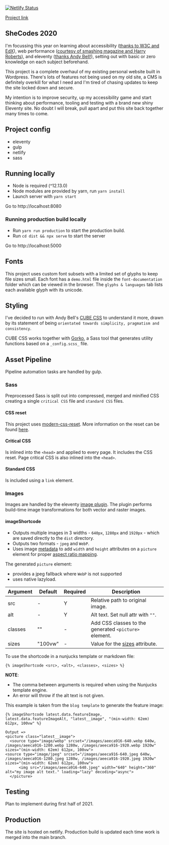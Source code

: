 [![Netlify Status](https://api.netlify.com/api/v1/badges/1d25df11-0cd2-46a1-a5c1-ed59e202b3a6/deploy-status)](https://app.netlify.com/sites/lucid-kepler-c8b25c/deploys)

[Project link](https://www.shecodes.co.uk)

## SheCodes 2020

I'm focussing this year on learning about accessibility ([thanks to W3C and EdX](https://www.edx.org/course/web-accessibility-introduction)), web performance ([courtesy of smashing magazine and Harry Roberts](https://smashingconf.com/online-workshops/workshops/harry-roberts)), and eleventy ([thanks Andy Bell!](https://piccalil.li/course/learn-eleventy-from-scratch/)), setting out with basic or zero knowledge on each subject beforehand.

This project is a complete overhaul of my existing personal website built in Wordpress. There's lots of features not being used on my old site, a CMS is definitely overkill for what I need and I'm tired of chasing updates to keep the site locked down and secure.

My intention is to improve security, up my accessibility game and start thinking about performance, tooling and testing with a brand new shiny Eleventy site. No doubt I will break, pull apart and put this site back together many times to come.

## Project config

- eleventy
- gulp
- netlify
- sass

## Running locally

- Node is required (^12.13.0)
- Node modules are provided by yarn, run `yarn install`
- Launch server with `yarn start`

Go to http://localhost:8080

### Running production build locally
- Run `yarn run production` to start the production build.
- Run `cd dist && npx serve` to start the server

Go to http://localhost:5000

## Fonts
This project uses custom font subsets with a limited set of glyphs to keep file sizes small. Each font has a `demo.html` file inside the `font-documentation` folder which can be viewed in the browser. The `glyphs & languages` tab lists each available glyph with its unicode.

## Styling
I've decided to run with Andy Bell's [CUBE CSS](https://piccalil.li/cube-css/) to understand it more, drawn by its statement of being `orientated towards simplicity, pragmatism and consistency`.

CUBE CSS works together with [Gorko](https://github.com/hankchizljaw/gorko), a Sass tool that generates utility functions based on a `_config.scss_` file.

## Asset Pipeline

Pipeline automation tasks are handled by gulp.

### Sass
Preprocessed Sass is split out into compressed, merged and minified CSS creating a single `critical CSS` file and `standard CSS` files.

#### CSS reset
This project uses [modern-css-reset](https://github.com/hankchizljaw/modern-css-reset). More information on the reset can be found [here](https://hankchizljaw.com/wrote/a-modern-css-reset/).

#### Critical CSS
Is inlined into the `<head>` and applied to every page. It includes the CSS reset. Page critical CSS is also inlined into the `<head>`.

#### Standard CSS
Is included using a `link` element.

### Images
Images are handled by the eleventy [image plugin](https://www.11ty.dev/docs/plugins/image/). The plugin performs build-time image transformations for both vector and raster images.

#### **imageShortcode**
- Outputs multiple images in 3 widths - `640px`, `1280px` and `1920px` - which are saved directly to the `dist` directory.
- Outputs two formats - `jpeg` and `WebP`.
- Uses image [metadata](https://www.11ty.dev/docs/plugins/image/#sample-return-object) to add `width` and `height` attributes on a `picture` element for proper [aspect ratio mapping](https://developer.mozilla.org/en-US/docs/Web/Media/images/aspect_ratio_mapping).

The generated `picture` element:
- provides a jpeg fallback where `WebP` is not supported
- uses native lazyload.

| Argument | Default | Required | Description                                           |
| -------- | ------- | -------- | ----------------------------------------------------- |
| src      | -       | Y        | Relative path to original image.                      |
| alt      | -       | Y        | Alt text. Set null attr with `""`.                    |
| classes  | ""      | -        | Add CSS classes to the generated `<picture>` element. |
| sizes    | "100vw" | -        | Value for the [sizes](https://developer.mozilla.org/en-US/docs/Learn/HTML/Multimedia_and_embedding/Responsive_images#resolution_switching_different_sizes) attribute. |

To use the shortcode in a nunjucks template or markdown file:
```
{% imageShortcode <src>, <alt>, <classes>, <sizes> %}
```
**NOTE**:
- The comma between arguments is required when using the Nunjucks template engine.
- An error will throw if the alt text is not given.

This example is taken from the `blog template` to generate the feature image:
```
{% imageShortcode latest.data.featureImage, latest.data.featureImageAlt, "latest__image", "(min-width: 62em) 612px, 100vw" %}

Output =>
<picture class="latest__image">
  <source type="image/webp" srcset="/images/aeeca916-640.webp 640w, /images/aeeca916-1280.webp 1280w, /images/aeeca916-1920.webp 1920w" sizes="(min-width: 62em) 612px, 100vw">
<source type="image/jpeg" srcset="/images/aeeca916-640.jpeg 640w, /images/aeeca916-1280.jpeg 1280w, /images/aeeca916-1920.jpeg 1920w" sizes="(min-width: 62em) 612px, 100vw">
      <img src="/images/aeeca916-640.jpeg" width="640" height="360" alt="my image alt text." loading="lazy" decoding="async">
  </picture>
```
## Testing

Plan to implement during first half of 2021.

## Production

The site is hosted on netlify. Production build is updated each time work is merged into the main branch.
